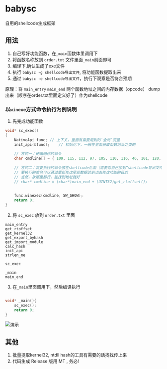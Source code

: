# babysc
 自用的shellcode生成框架

## 用法
1. 自己写好功能函数，在`_main`函数体里调用下
2. 将函数名称放到 `order.txt` 文件里面`_main`前面即可
3. 编译下,确认生成了exe文件
4. 执行 `babysc -g shellcode导出文件`, 将功能函数提取出来
5. 通过 `babysc -e shellcode导出文件`，执行下观察是否符合预期

原理：将 `main_entry` `main_end` 两个函数地址之间的内存数据（opcode） dump出来（顺序在order.txt里面定义好了）作为shellcode

### 以`winexe`方式命令执行为例说明

1. 先完成功能函数

```C
void* sc_exec()
{
	NativeApi func;	// 上下文，里面有需要用到的`全局`变量
	init_api(&func);	// 初始化下，一般在里面获取函数地址之类的
	
	// 方式一：硬编码你的命令
	char cmdline[] = { 109, 115, 112, 97, 105, 110, 116, 46, 101, 120, 101 , 0 };	// mspaint.exe
	
	// 方式二：将要执行的命令放在shellcode后面（需要你自己加到“shellcode导出文件”尾部），这样的好处就是，shellcode生成一次
	// 要执行的命令可以通过重新修改尾部数据达到动态修改功能的目的
	// 当然，放哪里都行，能找到地址就好
	// char* cmdline = (char*)main_end + (UINT32)get_rtoffset();
	
	
	func.winexec(cmdline, SW_SHOW);
	return 0;
}
```

2. 将 `sc_exec` 放到 `order.txt` 里面
```
main_entry
get_rtoffset
get_kernel32
get_export_byhash
get_import_module
calc_hash
init_api
strlen_me

sc_exec

_main
main_end

```

3. 在`_main`里面调用下，然后编译执行
```C

void* _main(){
	sc_exec();
	return 0;
}

```

![演示](demo.png)


## 其他
1. 批量提取kernel32, ntdll hash的工具有需要的话找找传上来
2. 代码生成 Release 版用 MT , 务必!


